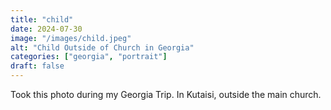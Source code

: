 ```yaml
---
title: "child"
date: 2024-07-30
image: "/images/child.jpeg"
alt: "Child Outside of Church in Georgia"
categories: ["georgia", "portrait"]
draft: false
---
```


Took this photo during my Georgia Trip. In Kutaisi, outside the main church. 